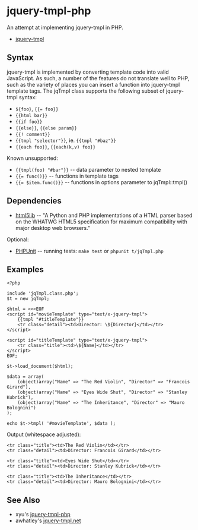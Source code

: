 jquery-tmpl-php
===============

An attempt at implementing jquery-tmpl in PHP.

* [jquery-tmpl](http://github.com/jquery/jquery-tmpl)

Syntax
------

jquery-tmpl is implemented by converting template code into valid JavaScript. As such, a number of the features do not translate well to PHP, such as the variety of places you can insert a function into jquery-tmpl template tags. The jqTmpl class supports the following subset of jquery-tmpl syntax:

* `${foo}`, `{{= foo}}`
* `{{html bar}}`
* `{{if foo}}`
* `{{else}}`, `{{else param}}`
* `{{! comment}}`
* `{{tmpl "selector"}}`, ie. `{{tmpl "#baz"}}`
* `{{each foo}}`, `{{each(k,v) foo}}`

Known unsupported:

* `{{tmpl(foo) "#bar"}}` -- data parameter to nested template
* `{{= func()}}` -- functions in template tags
* `{{= $item.func()}}` -- functions in options parameter to jqTmpl::tmpl()

Dependencies
------------

* [html5lib](http://code.google.com/p/html5lib/) -- "A Python and PHP implementations of a HTML parser based on the WHATWG HTML5 specification for maximum compatibility with major desktop web browsers."

Optional:

* [PHPUnit](http://www.phpunit.de/) -- running tests: `make test` or `phpunit t/jqTmpl.php`

Examples
--------

	<?php

	include 'jqTmpl.class.php';
	$t = new jqTmpl;

	$html = <<<EOF
	<script id="movieTemplate" type="text/x-jquery-tmpl"> 
		{{tmpl "#titleTemplate"}}
		<tr class="detail"><td>Director: \${Director}</td></tr>
	</script>

	<script id="titleTemplate" type="text/x-jquery-tmpl"> 
		<tr class="title"><td>\${Name}</td></tr>
	</script>
	EOF;

	$t->load_document($html);

	$data = array(
		(object)array("Name" => "The Red Violin", "Director" => "Francois Girard"),
		(object)array("Name" => "Eyes Wide Shut", "Director" => "Stanley Kubrick"),
		(object)array("Name" => "The Inheritance", "Director" => "Mauro Bolognini")
	);

	echo $t->tmpl( '#movieTemplate', $data );

Output (whitespace adjusted):

	<tr class="title"><td>The Red Violin</td></tr>
	<tr class="detail"><td>Director: Francois Girard</td></tr>

	<tr class="title"><td>Eyes Wide Shut</td></tr>
	<tr class="detail"><td>Director: Stanley Kubrick</td></tr>

	<tr class="title"><td>The Inheritance</td></tr>
	<tr class="detail"><td>Director: Mauro Bolognini</td></tr>

See Also
--------

* xyu's [jquery-tmpl-php](http://github.com/xyu/jquery-tmpl-php)
* awhatley's [jquery-tmpl.net](http://github.com/awhatley/jquery-tmpl.net)
